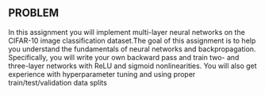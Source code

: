 ## PROBLEM

In this assignment you will implement multi-layer neural networks on the CIFAR-10 image classification dataset.The goal of this assignment is to help you understand the fundamentals of neural networks and backpropagation. Specifically, you will write your own backward pass and train two- and three-layer networks with ReLU and sigmoid nonlinearities. You will also get experience with hyperparameter tuning and using proper train/test/validation data splits
